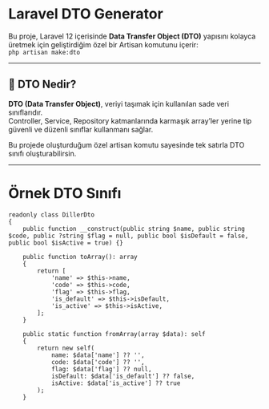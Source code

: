 # Laravel DTO Generator

Bu proje, Laravel 12 içerisinde **Data Transfer Object (DTO)** yapısını kolayca üretmek için geliştirdiğim özel bir Artisan komutunu içerir:  
`php artisan make:dto`

---

## 🚀 DTO Nedir?

**DTO (Data Transfer Object)**, veriyi taşımak için kullanılan sade veri sınıflarıdır.  
Controller, Service, Repository katmanlarında karmaşık array’ler yerine tip güvenli ve düzenli sınıflar kullanmanı sağlar.

Bu projede oluşturduğum özel artisan komutu sayesinde tek satırla DTO sınıfı oluşturabilirsin.

---

# Örnek DTO Sınıfı

```
readonly class DillerDto
{    
    public function __construct(public string $name, public string $code, public ?string $flag = null, public bool $isDefault = false, public bool $isActive = true) {}

    public function toArray(): array
    {
        return [
            'name' => $this->name,
            'code' => $this->code,
            'flag' => $this->flag,
            'is_default' => $this->isDefault,
            'is_active' => $this->isActive,
        ];
    }

    public static function fromArray(array $data): self
    {
        return new self(
            name: $data['name'] ?? '',
            code: $data['code'] ?? '',
            flag: $data['flag'] ?? null,
            isDefault: $data['is_default'] ?? false,
            isActive: $data['is_active'] ?? true
        );
    }
````	
